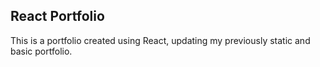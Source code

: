 ## React Portfolio 
This is a portfolio created using React, updating my previously static and basic portfolio.